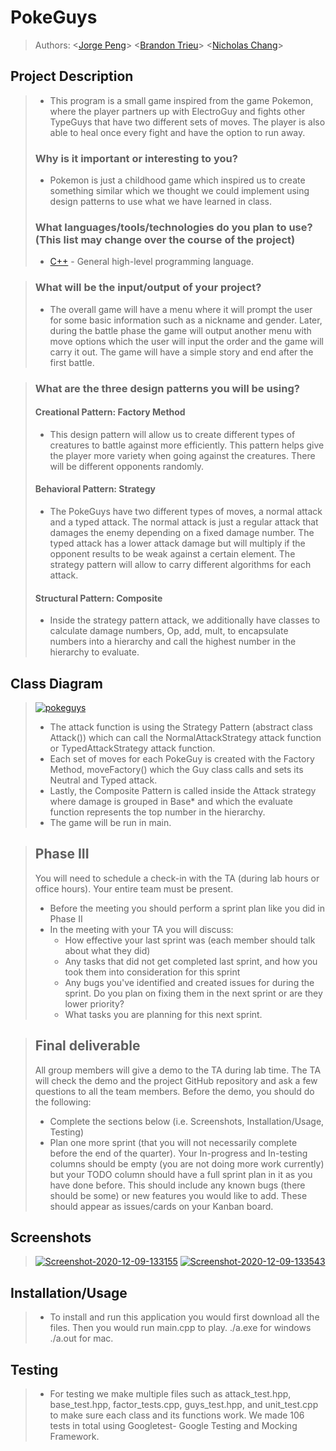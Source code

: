 # PokeGuys
 > Authors: \<[Jorge Peng](https://github.com/Shynih)\>
            \<[Brandon Trieu](https://github.com/btrieu)\>
            \<[Nicholas Chang](https://github.com/nickthechang)\>
 
## Project Description
 >   * This program is a small game inspired from the game Pokemon, where the player partners up with ElectroGuy and fights other TypeGuys that have two different sets of moves. The player is also able to heal once every fight and have the option to run away.
 > ### Why is it important or interesting to you?
 >   * Pokemon is just a childhood game which inspired us to create something similar which we thought we could implement using design patterns to use what we have learned in class.
 > ### What languages/tools/technologies do you plan to use? (This list may change over the course of the project)
 >   * [C++](https://en.cppreference.com/w/) - General high-level programming language.
 
 > ### What will be the input/output of your project?
 >   * The overall game will have a menu where it will prompt the user for some basic information such as a nickname and gender. Later, during the battle phase the game will output another menu with move options which the user will input the order and the game will carry it out. The game will have a simple story and end after the first battle.
 
 > ### What are the three design patterns you will be using?
 >   #### Creational Pattern: Factory Method
 >	* This design pattern will allow us to create different types of creatures to battle against more efficiently. This pattern helps give the player more variety when going against the creatures. There will be different opponents randomly.
 >   #### Behavioral Pattern: Strategy
 >	* The PokeGuys have two different types of moves, a normal attack and a typed attack. The normal attack is just a regular attack that damages the enemy depending on a fixed damage number. The typed attack has a lower attack damage but will multiply if the opponent results to be weak against a certain element. The strategy pattern will allow to carry different algorithms for each attack.
 >   #### Structural Pattern: Composite
 >	* Inside the strategy pattern attack, we additionally have classes to calculate damage numbers, Op, add, mult, to encapsulate numbers into a hierarchy and call the highest number in the hierarchy to evaluate.

## Class Diagram
 > <a href="https://imgbb.com/"><img src="https://i.imgur.com/r6pMfWM.png" alt="pokeguys" border="0" /></a>
 > * The attack function is using the Strategy Pattern (abstract class Attack()) which can call the NormalAttackStrategy attack function or TypedAttackStrategy attack function.
 > * Each set of moves for each PokeGuy is created with the Factory Method, moveFactory() which the Guy class calls and sets its Neutral and Typed attack.
 > * Lastly, the Composite Pattern is called inside the Attack strategy where damage is grouped in Base* and which the evaluate function represents the top number in the hierarchy.
 > * The game will be run in main.
 
 > ## Phase III
 > You will need to schedule a check-in with the TA (during lab hours or office hours). Your entire team must be present. 
 > * Before the meeting you should perform a sprint plan like you did in Phase II
 > * In the meeting with your TA you will discuss: 
 >   - How effective your last sprint was (each member should talk about what they did)
 >   - Any tasks that did not get completed last sprint, and how you took them into consideration for this sprint
 >   - Any bugs you've identified and created issues for during the sprint. Do you plan on fixing them in the next sprint or are they lower priority?
 >   - What tasks you are planning for this next sprint.

 > ## Final deliverable
 > All group members will give a demo to the TA during lab time. The TA will check the demo and the project GitHub repository and ask a few questions to all the team members. 
 > Before the demo, you should do the following:
 > * Complete the sections below (i.e. Screenshots, Installation/Usage, Testing)
 > * Plan one more sprint (that you will not necessarily complete before the end of the quarter). Your In-progress and In-testing columns should be empty (you are not doing more work currently) but your TODO column should have a full sprint plan in it as you have done before. This should include any known bugs (there should be some) or new features you would like to add. These should appear as issues/cards on your Kanban board. 
 ## Screenshots
 > <a href="https://ibb.co/NVjnCBf"><img src="https://i.ibb.co/w0Wrgm8/Screenshot-2020-12-09-133155.png" alt="Screenshot-2020-12-09-133155" border="0"></a>
 > <a href="https://ibb.co/Y2NnQ2B"><img src="https://i.ibb.co/MngwSnk/Screenshot-2020-12-09-133543.png" alt="Screenshot-2020-12-09-133543" border="0"></a>
 
 ## Installation/Usage
 >	* To install and run this application you would first download all the files. Then you would run main.cpp to play. ./a.exe for windows ./a.out for mac.
 ## Testing
 >	* For testing we make multiple files such as attack_test.hpp, base_test.hpp, factor_tests.cpp, guys_test.hpp, and unit_test.cpp to make sure each class and its functions work. We made 106 tests in total using Googletest- Google Testing and Mocking Framework.
 
 
